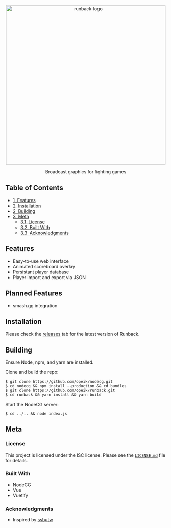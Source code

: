 <div align=center>
  <img src="https://i.imgur.com/9E1mdCY.png" alt="runback-logo" width="500">
  <p>
    Broadcast graphics for fighting games
  </p>
</div>

## Table of Contents
* [1&nbsp;&nbsp;Features](#features)
* [2&nbsp;&nbsp;Installation](#installation)
* [2&nbsp;&nbsp;Building](#building)
* [3&nbsp;&nbsp;Meta](#meta)
  * [3.1&nbsp;&nbsp;License](#license)
  * [3.2&nbsp;&nbsp;Built With](#built-with)
  * [3.3&nbsp;&nbsp;Acknowledgments](#acknowledgements)

## Features
  * Easy-to-use web interface
  * Animated scoreboard overlay
  * Persistant player database
  * Player import and export via JSON

## Planned Features
  * smash.gg integration

## Installation
Please check the [releases](https://github.com/opeik/runback/releases) tab for
the latest version of Runback.

## Building
Ensure Node, npm, and yarn are installed.

Clone and build the repo:
```
$ git clone https://github.com/opeik/nodecg.git
$ cd nodecg && npm install --production && cd bundles
$ git clone https://github.com/opeik/runback.git
$ cd runback && yarn install && yarn build
```
Start the NodeCG server:
```
$ cd ../.. && node index.js
```

## Meta
### License
This project is licensed under the ISC license. Please see the [`LICENSE.md`](LICENSE.md)
file for details.

### Built With
* NodeCG
* Vue
* Vuetify

### Acknowledgments
* Inspired by [ssbutw](https://github.com/crs38c28/ssbutw)
